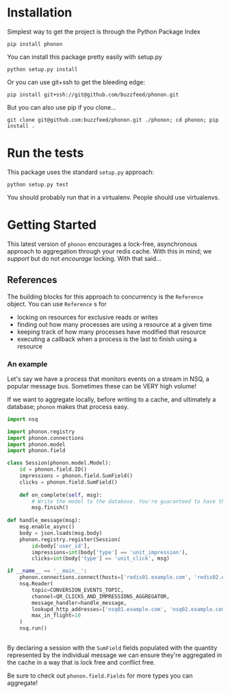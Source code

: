 # Installation

Simplest way to get the project is through the Python Package Index

```
pip install phonon
```

You can install this package pretty easily with setup.py

```
python setup.py install
```

Or you can use git+ssh to get the bleeding edge:

```
pip install git+ssh://git@github.com/buzzfeed/phonon.git 
```

But you can also use pip if you clone...

```
git clone git@github.com:buzzfeed/phonon.git ./phonon; cd phonon; pip install .
```

# Run the tests

This package uses the standard `setup.py` approach:

```
python setup.py test
```

You should probably run that in a virtualenv. People should use virtualenvs.

# Getting Started

This latest version of `phonon` encourages a lock-free, asynchronous approach to aggregation through your redis cache. 
With this in mind; we _support_ but do not _encourage_ locking. With that said... 

## References

The building blocks for this approach to concurrency is the `Reference` object. You can use `Reference` s for 

* locking on resources for exclusive reads or writes
* finding out how many processes are using a resource at a given time
* keeping track of how many processes have modified that resource
* executing a callback when a process is the last to finish using a resource

### An example

Let's say we have a process that monitors events on a stream in NSQ, a popular message bus. Sometimes these can be VERY high volume!

If we want to aggregate locally, before writing to a cache, and ultimately a database; `phonon` makes that process easy.

```python
import nsq

import phonon.registry
import phonon.connections
import phonon.model
import phonon.field

class Session(phonon.model.Model):
    id = phonon.field.ID()
    impressions = phonon.field.SumField()
    clicks = phonon.field.SumField()
    
    def on_complete(self, msg):
        # Write the model to the database. You're guaranteed to have the global aggregate now.
        msg.finish()
    
def handle_message(msg):
    msg.enable_async()
    body = json.loads(msg.body)
    phonon.registry.register(Session(
        id=body['user_id'],
        impressions=int(body['type'] == 'unit_impression'),
        clicks=int(body['type'] == 'unit_click', msg)

if __name__ == '__main__':
    phonon.connections.connect(hosts=['redis01.example.com', 'redis02.example.com'])
    nsq.Reader(
        topic=CONVERSION_EVENTS_TOPIC,
        channel=QR_CLICKS_AND_IMPRESSIONS_AGGREGATOR,
        message_handler=handle_message,
        lookupd_http_addresses=['nsq01.example.com', 'nsq02.example.com'],
        max_in_flight=10
    )
    nsq.run()
    
```

By declaring a session with the `SumField` fields populated with the quantity represented by the individual message we can ensure they're aggregated in the cache in a way that is lock free and conflict free.

Be sure to check out `phonon.field.Fields` for more types you can aggregate!

